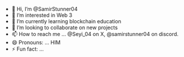 - 👋 Hi, I’m @SamirStunner04
- 👀 I’m interested in Web 3
- 🌱 I’m currently learning blockchain education 
- 💞️ I’m looking to collaborate on new projects 
- 📫 How to reach me ... @Seyi_04 on X, @samirstunner04 on discord.
- 😄 Pronouns: ... HIM
- ⚡ Fun fact: ...

<!---
SamirStunner04/SamirStunner04 is a ✨ special ✨ repository because its `README.md` (this file) appears on your GitHub profile.
You can click the Preview link to take a look at your changes.
--->
